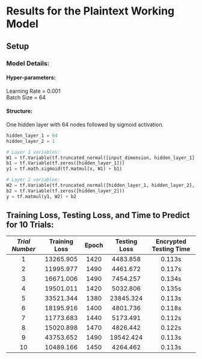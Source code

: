 # Results for the Plaintext Working Model
## Setup
### Model Details:
#### Hyper-parameters:
Learning Rate = 0.001  
Batch Size = 64  
#### Structure:
One hidden layer with 64 nodes followed by sigmoid activation.
```python
hidden_layer_1 = 64
hidden_layer_2 = 1

# Layer 1 variables:
W1 = tf.Variable(tf.truncated_normal([input_dimension, hidden_layer_1], stddev=0.15))
b1 = tf.Variable(tf.zeros([hidden_layer_1]))
y1 = tf.math.sigmoid(tf.matmul(x, W1) + b1)

# Layer 2 variables:
W2 = tf.Variable(tf.truncated_normal([hidden_layer_1, hidden_layer_2], stddev=0.15))
b2 = tf.Variable(tf.zeros([hidden_layer_2]))
y = tf.matmul(y1, W2) + b2
```


## Training Loss, Testing Loss, and Time to Predict for 10 Trials:
|*Trial Number*| Training Loss  | Epoch | Testing Loss | Encrypted Testing Time |
|:-------------:|:----------------:|:-------:|:--------------:|:------------------------:|
| 1            | 13265.905 | 1420 | 4483.858 | 0.113s | 
| 2            | 11995.977 | 1490 | 4461.672 | 0.117s | 
| 3            | 16671.006 | 1490 | 7454.257 | 0.134s | 
| 4            | 19501.011 | 1420 | 5032.806 | 0.135s | 
| 5            | 33521.344 | 1380 | 23845.324 | 0.113s | 
| 6            | 18195.916 | 1400 | 4801.736 | 0.118s | 
| 7            | 11773.683 | 1440 | 5173.491 | 0.112s | 
| 8            | 15020.898 | 1470 | 4826.442 | 0.122s | 
| 9            | 43753.652 | 1490 | 19542.424 | 0.113s | 
| 10           | 10489.166 | 1450 | 4264.462 | 0.113s | 


